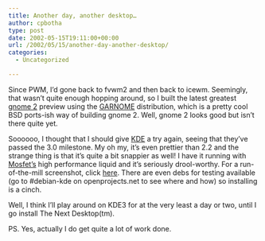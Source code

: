 ```yaml
---
title: Another day, another desktop…
author: cpbotha
type: post
date: 2002-05-15T19:11:00+00:00
url: /2002/05/15/another-day-another-desktop/
categories:
  - Uncategorized

---
```

Since PWM, I&#8217;d gone back to fvwm2 and then back to icewm. Seemingly, that wasn&#8217;t quite enough hopping around, so I built the latest greatest [gnome 2][1] preview using the [GARNOME][2] distribution, which is a pretty cool BSD ports-ish way of building gnome 2. Well, gnome 2 looks good but isn&#8217;t there quite yet.

Soooooo, I thought that I should give [KDE][3] a try again, seeing that they&#8217;ve passed the 3.0 milestone. My oh my, it&#8217;s even prettier than 2.2 and the strange thing is that it&#8217;s quite a bit snappier as well! I have it running with [Mosfet&#8217;s][4] high performance liquid and it&#8217;s seriously drool-worthy. For a run-of-the-mill screenshot, click <a href="http://cpbotha.net/screenshots/kde3-20020515.png" data-rel="lightbox-image-0" data-rl_title="" data-rl_caption="" title="">here</a>. There are even debs for testing available (go to #debian-kde on openprojects.net to see where and how) so installing is a cinch.

Well, I think I&#8217;ll play around on KDE3 for at the very least a day or two, until I go install The Next Desktop(tm).

PS. Yes, actually I do get quite a lot of work done.

 [1]: http://www.gnome.org/
 [2]: http://www.gnome.org/~jdub/garnome/
 [3]: http://www.kde.org/
 [4]: http://www.mosfet.org/
